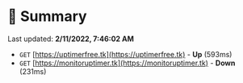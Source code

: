 # 📖 Summary
Last updated: **2/11/2022, 7:46:02 AM**

- `GET` [https://uptimerfree.tk](https://uptimerfree.tk) - **Up** (593ms)
- `GET` [https://monitoruptimer.tk](https://monitoruptimer.tk) - **Down** (231ms)
